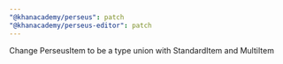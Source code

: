 ```yaml
---
"@khanacademy/perseus": patch
"@khanacademy/perseus-editor": patch
---
```


Change PerseusItem to be a type union with StandardItem and MultiItem
